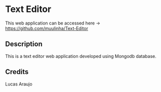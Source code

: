 # Text Editor

This web application can be accessed here -> https://github.com/muulinha/Text-Editor

## Description

This is a text editor web application developed using Mongodb database.

## Credits

Lucas Araujo